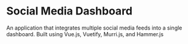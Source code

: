 # Social Media Dashboard
An application that integrates multiple social media feeds into a single dashboard. Built using Vue.js, Vuetify, Murri.js, and Hammer.js
